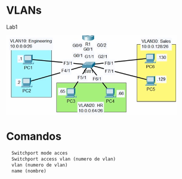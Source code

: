 # VLANs
Lab1

![Lab1](Lab1.PNG)

# Comandos 
```
  Switchport mode acces
  Switchport access vlan (numero de vlan)
  vlan (numero de vlan)
  name (nombre)
```
